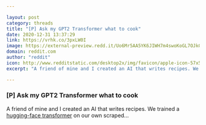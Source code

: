 ```yaml
---

layout: post
category: threads
title: "[P] Ask my GPT2 Transformer what to cook"
date: 2020-12-31 13:37:29
link: https://vrhk.co/3pxLW0I
image: https://external-preview.redd.it/Uo6Mr5AA5YK6JIWH7m4swoKoGL7OJkGCJTJD87VV2sg.jpg?width=1200&height=628.272251309&auto=webp&crop=1200:628.272251309,smart&s=13c6070ea046e4cb7a12b09d90cc0f00f5ea58f1
domain: reddit.com
author: "reddit"
icon: http://www.redditstatic.com/desktop2x/img/favicon/apple-icon-57x57.png
excerpt: "A friend of mine and I created an AI that writes recipes. We trained a [hugging-face transformer](<http://huggingface.co/>) on our own scraped..."

---
```


### [P] Ask my GPT2 Transformer what to cook

A friend of mine and I created an AI that writes recipes. We trained a [hugging-face transformer](<http://huggingface.co/>) on our own scraped...